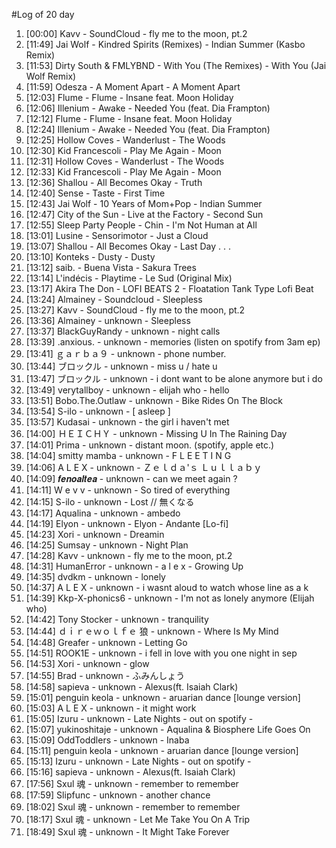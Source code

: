 #Log of 20 day

1. [00:00] Kavv - SoundCloud - fly me to the moon, pt.2
1. [11:49] Jai Wolf - Kindred Spirits (Remixes) - Indian Summer (Kasbo Remix)
1. [11:53] Dirty South & FMLYBND - With You (The Remixes) - With You (Jai Wolf Remix)
1. [11:59] Odesza - A Moment Apart - A Moment Apart
1. [12:03] Flume - Flume - Insane feat. Moon Holiday
1. [12:06] Illenium - Awake - Needed You (feat. Dia Frampton)
1. [12:12] Flume - Flume - Insane feat. Moon Holiday
1. [12:24] Illenium - Awake - Needed You (feat. Dia Frampton)
1. [12:25] Hollow Coves - Wanderlust - The Woods
1. [12:30] Kid Francescoli - Play Me Again - Moon
1. [12:31] Hollow Coves - Wanderlust - The Woods
1. [12:33] Kid Francescoli - Play Me Again - Moon
1. [12:36] Shallou - All Becomes Okay - Truth
1. [12:40] Sense - Taste - First Time
1. [12:43] Jai Wolf - 10 Years of Mom+Pop - Indian Summer
1. [12:47] City of the Sun - Live at the Factory - Second Sun
1. [12:55] Sleep Party People - Chin - I'm Not Human at All
1. [13:01] Lusine - Sensorimotor - Just a Cloud
1. [13:07] Shallou - All Becomes Okay - Last Day . . .
1. [13:10] Konteks - Dusty - Dusty
1. [13:12] saib. - Buena Vista - Sakura Trees
1. [13:14] L'indécis - Playtime - Le Sud (Original Mix)
1. [13:17] Akira The Don - LOFI BEATS 2 - Floatation Tank Type Lofi Beat
1. [13:24] Almainey - Soundcloud - Sleepless
1. [13:27] Kavv - SoundCloud - fly me to the moon, pt.2
1. [13:36] Almainey - unknown - Sleepless
1. [13:37] BlackGuyRandy - unknown - night calls
1. [13:39] .anxious. - unknown - memories (listen on spotify from 3am ep)
1. [13:41] ｇａｒｂａ９ - unknown - phone number.
1. [13:44] ブロックル - unknown - miss u / hate u
1. [13:47] ブロックル - unknown - i dont want to be alone anymore but i do
1. [13:49] verytallboy - unknown - elijah who - hello
1. [13:51] Bobo.The.Outlaw - unknown - Bike Rides On The Block
1. [13:54] S-ilo - unknown - [ asleep ]
1. [13:57] Kudasai - unknown - the girl i haven't met
1. [14:00] ＨＥＩＣＨＹ - unknown - Missing U In The Raining Day
1. [14:01] Prima - unknown - distant moon. (spotify, apple etc.)
1. [14:04] smitty mamba - unknown - F L E E T I N G
1. [14:06] A L E X - unknown - Ｚｅｌｄａ'ｓ  Ｌｕｌｌａｂｙ
1. [14:09] 𝒇𝒆𝒏𝒐𝒂𝒍𝒕𝒆𝒂 - unknown - can we meet again ?
1. [14:11] W e v v - unknown - So tired of everything
1. [14:15] S-ilo - unknown - Lost // 無くなる
1. [14:17] Aqualina - unknown - ambedo
1. [14:19] Elyon - unknown - Elyon - Andante [Lo-fi]
1. [14:23] Xori - unknown - Dreamin
1. [14:25] Sumsay - unknown - Night Plan
1. [14:28] Kavv - unknown - fly me to the moon, pt.2
1. [14:31] HumanError - unknown - a l e x - Growing Up
1. [14:35] dvdkm - unknown - lonely
1. [14:37] A L E X - unknown - i wasnt aloud to watch whose line as a k
1. [14:39] Kkp-X-phonics6 - unknown - I'm not as lonely anymore (Elijah who)
1. [14:42] Tony Stocker - unknown - tranquility
1. [14:44] ｄｉｒｅｗｏｌｆｅ 狼 - unknown - Where Is My Mind
1. [14:48] Greafer - unknown - Letting Go
1. [14:51] ROOK1E - unknown - i fell in love with you one night in sep
1. [14:53] Xori - unknown - glow
1. [14:55] Brad - unknown - ふみんしょう
1. [14:58] sapieva - unknown - Alexus(ft. Isaiah Clark)
1. [15:01] penguin keola - unknown - aruarian dance [lounge version]
1. [15:03] A L E X - unknown - it might work
1. [15:05] Izuru - unknown - Late Nights - out on spotify -
1. [15:07] yukinoshitaje - unknown - Aqualina & Biosphere Life Goes On
1. [15:09] OddToddlers - unknown - Inaba
1. [15:11] penguin keola - unknown - aruarian dance [lounge version]
1. [15:13] Izuru - unknown - Late Nights - out on spotify -
1. [15:16] sapieva - unknown - Alexus(ft. Isaiah Clark)
1. [17:56] Sxul 魂 - unknown - remember to remember
1. [17:59] Slipfunc - unknown - another chance
1. [18:02] Sxul 魂 - unknown - remember to remember
1. [18:17] Sxul 魂 - unknown - Let Me Take You On A Trip
1. [18:49] Sxul 魂 - unknown - It Might Take Forever
